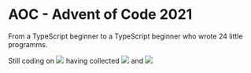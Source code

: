 # AOC - Advent of Code 2021
 From a TypeScript beginner to a TypeScript beginner who wrote 24 little programms.

Still coding on ![](https://img.shields.io/badge/day%20📅-18-blue) having collected ![](https://img.shields.io/badge/stars%20⭐-36-yellow) and 
![](https://img.shields.io/badge/days%20completed-18-red)